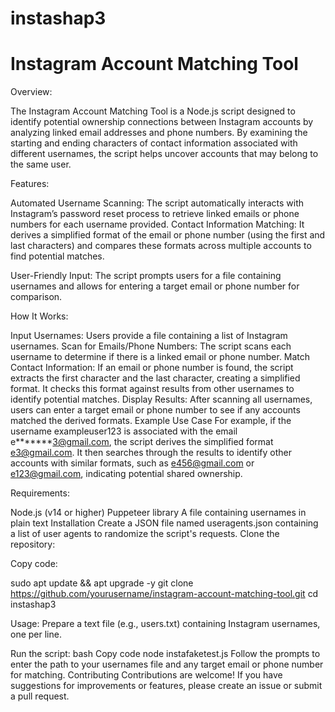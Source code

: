 # instashap3
# Instagram Account Matching Tool
Overview:

The Instagram Account Matching Tool is a Node.js script designed to identify potential ownership connections between Instagram accounts by analyzing linked email addresses and phone numbers. By examining the starting and ending characters of contact information associated with different usernames, the script helps uncover accounts that may belong to the same user.

Features:

Automated Username Scanning: The script automatically interacts with Instagram’s password reset process to retrieve linked emails or phone numbers for each username provided.
Contact Information Matching: It derives a simplified format of the email or phone number (using the first and last characters) and compares these formats across multiple accounts to find potential matches.

User-Friendly Input: The script prompts users for a file containing usernames and allows for entering a target email or phone number for comparison.

How It Works:

Input Usernames: Users provide a file containing a list of Instagram usernames.
Scan for Emails/Phone Numbers: The script scans each username to determine if there is a linked email or phone number.
Match Contact Information: If an email or phone number is found, the script extracts the first character and the last character, creating a simplified format. It checks this format against results from other usernames to identify potential matches.
Display Results: After scanning all usernames, users can enter a target email or phone number to see if any accounts matched the derived formats.
Example Use Case
For example, if the username exampleuser123 is associated with the email e*******3@gmail.com, the script derives the simplified format e3@gmail.com. It then searches through the results to identify other accounts with similar formats, such as e456@gmail.com or e123@gmail.com, indicating potential shared ownership.

Requirements:

Node.js (v14 or higher)
Puppeteer library
A file containing usernames in plain text
Installation
Create a JSON file named useragents.json containing a list of user agents to randomize the script's requests.
Clone the repository:

Copy code:

sudo apt update && apt upgrade -y
git clone https://github.com/yourusername/instagram-account-matching-tool.git
cd instashap3

Usage:
Prepare a text file (e.g., users.txt) containing Instagram usernames, one per line.

Run the script:
bash
Copy code
node instafaketest.js
Follow the prompts to enter the path to your usernames file and any target email or phone number for matching.
Contributing
Contributions are welcome! If you have suggestions for improvements or features, please create an issue or submit a pull request.
